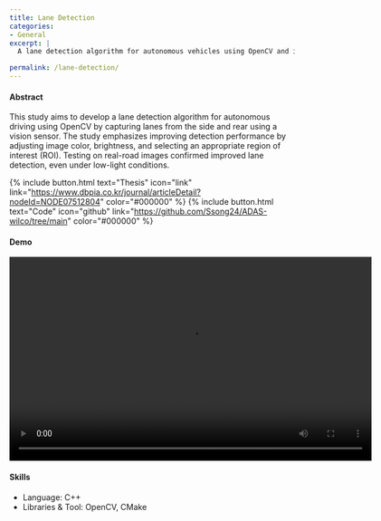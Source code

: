 ```yaml
---
title: Lane Detection
categories:
- General
excerpt: |
  A lane detection algorithm for autonomous vehicles using OpenCV and images captured from side and rear vision sensors. 

permalink: /lane-detection/
---
```


#### Abstract
This study aims to develop a lane detection algorithm for autonomous driving using OpenCV by capturing lanes from the side and rear using a vision sensor.
The study emphasizes improving detection performance by adjusting image color, brightness, and selecting an appropriate region of interest (ROI). Testing on real-road images confirmed improved lane detection, even under low-light conditions.

{% include button.html text="Thesis" icon="link" link="https://www.dbpia.co.kr/journal/articleDetail?nodeId=NODE07512804" color="#000000" %}  {% include button.html text="Code" icon="github" link="https://github.com/Ssong24/ADAS-wilco/tree/main" color="#000000" %}


####  Demo

<video width="640" height="360" controls>
  <source src="/assets/videos/lane-detect-1.mp4" type="video/mp4">
  Your browser does not support the video tag.
</video>


#### Skills
- Language: C++
- Libraries & Tool: OpenCV, CMake